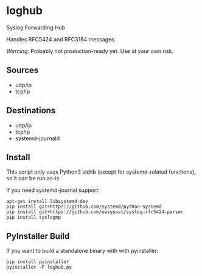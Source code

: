 loghub
======

Syslog Forwarding Hub

Handles RFC5424 and RFC3164 messages

*Warning*: Probably not production-ready yet. Use at your own risk.

Sources
-------

  - udp/ip
  - tcp/ip

Destinations
------------

  - udp/ip
  - tcp/ip
  - systemd-journald

Install
-------

This script only uses Python3 stdlib (except for systemd-related functions),
so it can be run as-is

If you need systemd-journal support:

    apt-get install libsystemd-dev
    pip install git+https://github.com/systemd/python-systemd
    pip install git+https://github.com/easypost/syslog-rfc5424-parser
    pip install syslogmp

PyInstaller Build
-----------------

If you want to build a standalone binary with with pyinstaller:

    pip install pyinstaller
    pyinstaller -F loghub.py

